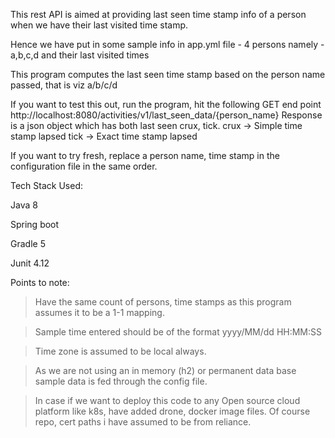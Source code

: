 This rest API is aimed at providing last seen time stamp info of a person when 
we have their last visited time stamp.

Hence we have put in some sample info in app.yml file -
4 persons namely - a,b,c,d and their last visited times

This program computes the last seen time stamp based on the person name passed, 
that is viz a/b/c/d

If you want to test this out, run the program, hit the following GET end point
http://localhost:8080/activities/v1/last_seen_data/{person_name}
Response is a json object which has both last seen crux, tick.
crux -> Simple time stamp lapsed
tick -> Exact time stamp lapsed

If you want to try fresh, replace a person name, time stamp in the 
configuration file in the same order. 

Tech Stack Used:

Java 8

Spring boot 

Gradle 5

Junit 4.12

Points to note:

> Have the same count of persons, time stamps as this program assumes it to be
  a 1-1 mapping. 

> Sample time entered should be of the format yyyy/MM/dd HH:MM:SS

> Time zone is assumed to be local always.

> As we are not using an in memory (h2) or permanent data base sample data is 
fed through the config file.

> In case if we want to deploy this code to any Open source cloud platform like k8s, 
have added drone, docker image files. Of course repo, cert paths i have assumed to be 
from reliance.  

